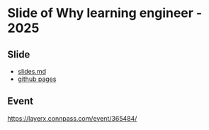 # Slide of Why learning engineer - 2025

## Slide

- [slides.md](./slides.md)
- [github pages](https://akifumisato.github.io/slide-of-why-learning-enginner-2025/1)

## Event

https://layerx.connpass.com/event/365484/

